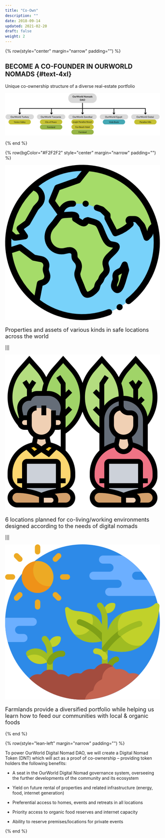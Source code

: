 ```yaml
---
title: "Co-Own"
description: ""
date: 2018-09-14
updated: 2021-02-20
draft: false
weight: 2
---
```


<!-- section 1 (co-found) -->

{% row(style="center" margin="narrow" padding="") %}

## BECOME A CO-FOUNDER IN OURWORLD NOMADS {#text-4xl}

Unique co-ownership structure of a diverse real-estate portfolio

![Image](img/dao2.png)

{% end %}


<!-- section 2 (advantages) -->
{% row(bgColor="#F2F2F2" style="center" margin="narrow" padding="") %}

![Image](img/world.png#small#mx-auto)

<p style='font-size: 18px'>
Properties and assets of various kinds in safe locations across the world
<p>

|||

![Image](img/nomad.png#small#mx-auto)

<p style='font-size: 18px'>
6 locations planned for co-living/working environments designed according to the needs of digital nomads
<p>

|||

![Image](img/farm.png#small#mx-auto)

<p style='font-size: 18px'>
Farmlands provide a diversified portfolio while helping us learn how to feed our communities with local & organic foods
<p>

{% end %}

<!-- section 3 (advantages) -->
{% row(style="lean-left" margin="narrow" padding="") %}

To power OurWorld Digital Nomad DAO, we will create a Digital Nomad Token (DNT) which will act as a proof of co-ownership – providing token holders the following benefits:

- A seat in the OurWorld Digital Nomad governance system, overseeing the further developments of the community and its ecosystem

- Yield on future rental of properties and related infrastructure (energy, food, internet generation)

- Preferential access to homes, events and retreats in all locations

- Priority access to organic food reserves and internet capacity

- Ability to reserve premises/locations for private events

{% end %}
